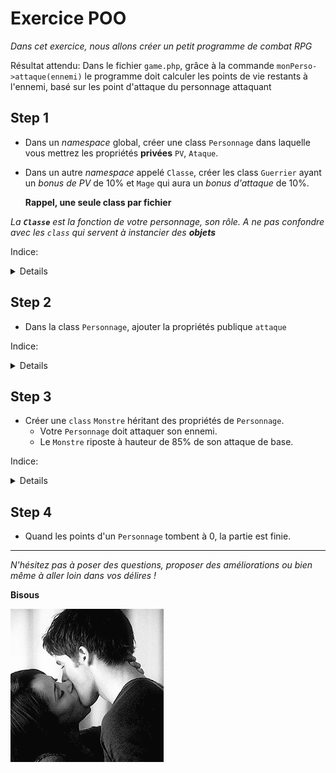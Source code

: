 # Exercice POO

*Dans cet exercice, nous allons créer un petit programme de combat RPG*

Résultat attendu:
Dans le fichier `game.php`, grâce à la commande `monPerso->attaque(ennemi)` le programme doit calculer les points de vie restants à l'ennemi, basé sur les point d'attaque du personnage attaquant

## Step 1

- Dans un *namespace* global, créer une class `Personnage` dans laquelle vous mettrez les propriétés **privées** `PV`, `Ataque`.

- Dans un autre *namespace* appelé `Classe`, créer les class `Guerrier` ayant un *bonus de PV* de 10% et `Mage` qui aura un *bonus d'attaque* de 10%.

    **Rappel, une seule class par fichier**

*La **`Classe`** est la fonction de votre personnage, son rôle. A ne pas confondre avec les `class` qui servent à instancier des **objets***

Indice:
<details>
`Attila = new Guerrier()`
</details>

## Step 2

- Dans la class `Personnage`, ajouter la propriétés publique `attaque` 

Indice:
<details>
Connaître les notions de: Namespace, Méthodes publiques, Propriétés privées, Héritage de classe
</details>

## Step 3

- Créer une `class` `Monstre` héritant des propriétés de `Personnage`.
  - Votre `Personnage` doit attaquer son ennemi.
  - Le `Monstre` riposte à hauteur de 85% de son attaque de base.

Indice:
<details>
Entrée:

`Attila->attaque(Glorg)`

Sortie:

`Ouille ! Glrog a perdu x PV. Il lui reste x points de vie`

`Glorg se défend et inflige x Points de dégats à Attila. Il vous reste x points de vie`
</details>

## Step 4

- Quand les points d'un `Personnage` tombent à 0, la partie est finie.

---

*N'hésitez pas à poser des questions, proposer des améliorations ou bien même à aller loin dans vos délires !*

**Bisous**

<img src='../../img/kiss.gif'>